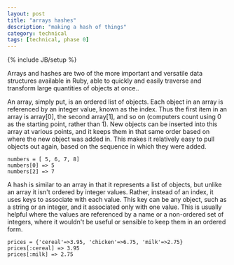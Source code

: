 ```yaml
---
layout: post
title: "arrays hashes"
description: "making a hash of things"
category: technical
tags: [technical, phase 0]
---
```

{% include JB/setup %}

Arrays and hashes are two of the more important and versatile data structures available in Ruby, able to quickly and easily traverse and transform large quantities of objects at once..

An array, simply put, is an ordered list of objects. Each object in an array is referenced by an integer value, known as the index. Thus the first item in an array is array[0], the second array[1], and so on (computers count using 0 as the starting point, rather than 1). New objects can be inserted into this array at various points, and it keeps them in that same order based on where the new object was added in. This makes it relatively easy to pull objects out again, based on the sequence in which they were added.

```
numbers = [ 5, 6, 7, 8]
numbers[0] => 5
numbers[2] => 7
```

A hash is similar to an array in that it represents a list of objects, but unlike an array it isn't ordered by integer values. Rather, instead of an index, it uses keys to associate with each value. This key can be any object, such as a string or an integer, and it associated only with one value. This is usually helpful where the values are referenced by a name or a non-ordered set of integers, where it wouldn't be useful or sensible to keep them in an ordered form.

```
prices = {'cereal'=>3.95, 'chicken'=>6.75, 'milk'=>2.75}
prices[:cereal] => 3.95
prices[:milk] => 2.75
```